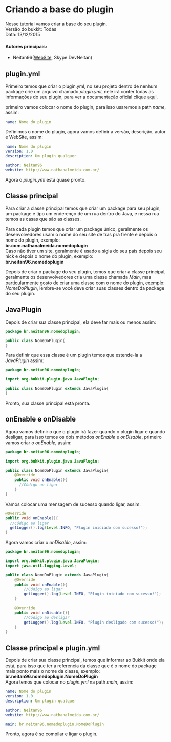 # Criando a base do plugin
  Nesse tutorial vamos criar a base do seu plugin.  
  Versão do bukkit: Todas  
  Data: 13/12/2015  

#### Autores principais:
* Neitan96([WebSite](http://www.nathanalmeida.com.br/), Skype:DevNeitan)

## plugin.yml

Primeiro temos que criar o plugin.yml, no seu projeto dentro de nenhum package crie um arquivo chamado *plugin.yml*, nele irá conter todas as informações do seu plugin, para ver a documentação oficial clique [aqui](http://wiki.bukkit.org/Plugin_YAML).

primeiro vamos colocar o nome do plugin, para isso usaremos a path *name*, assim:
```Yaml
name: Nome do plugin
```
Definimos o nome do plugin, agora vamos definir a versão, descrição, autor e WebSite, assim:

```Yaml
name: Nome do plugin
version: 1.0
description: Um plugin qualquer

author: Neitan96
website: http://www.nathanalmeida.com.br/
```
Agora o *plugin.yml* está quase pronto.

## Classe principal

Para criar a classe principal temos que criar um package para seu plugin, um package é tipo um enderenço de um rua dentro do Java, e nessa rua temos as casas que são as classes.  

Para cada plugin temos que criar um package único, geralmente os desenvolvedores usam o nome do seu site de tras pra frente e depois o nome do plugin, exemplo:  
**br.com.nathanalmeida.nomedoplugin**  
Caso não tiver um site, geralmente é usado a sigla do seu país depois seu nick e depois o nome do plugin, exemplo:  
**br.neitan96.nomedoplugin**  

Depois de criar o package do seu plugin, temos que criar a classe principal, geralmente os desenvolvedores cria uma classe chamada *Main*, mas particularmente gosto de criar uma classe com o nome do plugin, exemplo: *NomeDoPlugin*, lembre-se você deve criar suas classes dentro da package do seu plugin.

## JavaPlugin

Depois de criar sua classe principal, ela deve tar mais ou menos assim:

```Java
package br.neitan96.nomedoplugin;

public class NomeDoPlugin{
}
```

Para definir que essa classe é um plugin temos que estende-la a *JavaPlugin* assim:

```Java
package br.neitan96.nomedoplugin;

import org.bukkit.plugin.java.JavaPlugin;

public class NomeDoPlugin extends JavaPlugin{
}
```

Pronto, sua classe principal está pronta.

## onEnable e onDisable

Agora vamos definir o que o plugin irá fazer quando o plugin ligar e quando desligar, para isso temos os dois métodos *onEnable* e *onDisable*, primeiro vamos criar o *onEnable*, assim:

```Java
package br.neitan96.nomedoplugin;

import org.bukkit.plugin.java.JavaPlugin;

public class NomeDoPlugin extends JavaPlugin{
    @Override
    public void onEnable(){
      //Código ao ligar
    }
}
```
Vamos colocar uma mensagem de sucesso quando ligar, assim:
```Java
@Override
public void onEnable(){
  //Código ao ligar
  getLogger().log(Level.INFO, "Plugin iniciado com sucesso!");
}
```

Agora vamos criar o *onDisable*, assim:
```Java
package br.neitan96.nomedoplugin;

import org.bukkit.plugin.java.JavaPlugin;
import java.util.logging.Level;

public class NomeDoPlugin extends JavaPlugin{
    @Override
    public void onEnable(){
        //Código ao ligar
        getLogger().log(Level.INFO, "Plugin iniciado com sucesso!");
    }

    @Override
    public void onDisable(){
        //Código ao desligar
        getLogger().log(Level.INFO, "Plugin desligado com sucesso!");
    }
}
```

## Classe principal e plugin.yml

Depois de criar sua classe principal, temos que informar ao Bukkit onde ela está, para isso que ter a referencia da classe que é o nome do package mais ponto mais o nome da classe, exemplo:  
**br.neitan96.nomedoplugin.NomeDoPlugin**  
Agora temos que colocar no *plugin.yml* na path *main*, assim:  

```Yaml
name: Nome do plugin
version: 1.0
description: Um plugin qualquer

author: Neitan96
website: http://www.nathanalmeida.com.br/

main: br.neitan96.nomedoplugin.NomeDoPlugin
```

Pronto, agora é so compilar e ligar o plugin.
